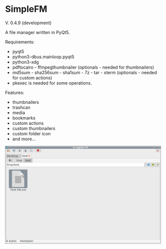 # SimpleFM
V. 0.4.9 (development)

A file manager written in PyQt5.

Requirements:
- pyqt5
- python3-dbus.mainloop.pyqt5
- python3-xdg
- pdftocairo - ffmpegthumbnailer (optionals - needed for thumbnailers)
- md5sum - sha256sum - sha1sum - 7z - tar - xterm (optionals - needed for custom actions)
- pkexec is needed for some operations.

Features:
- thumbnailers
- trashcan
- media
- bookmarks
- custom actions
- custom thumbnailers
- custom folder icon
- and more...


![My image](https://github.com/frank038/SimpleFM/blob/main/screenshot1.png)
